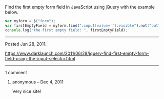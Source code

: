 Find the first empty form field in JavaScript using jQuery with the example below.

```javascript
var myform = $("form");
var firstEmptyField = myform.find(":input[value='']:visible").not("button").filter(":first")
console.log("the first empty field: ", firstEmptyField);
```

---

Posted Jun 28, 2011.

https://www.darklaunch.com/2011/06/28/jquery-find-first-empty-form-field-using-the-input-selector.html

---

1 comment

<ol><li><div>

anonymous &ndash; Dec 4, 2011<div>

Very nice site!

</div></div></li></ol>